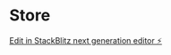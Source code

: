 # Store

[Edit in StackBlitz next generation editor ⚡️](https://stackblitz.com/~/github.com/AlbertSM-dev/Retro-Game-Store)
